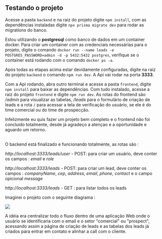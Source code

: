 ## Testando o projeto

Acesse a pasta `backend` e na raiz do projeto digite `npm install`, com as dependências instaladas digite `npx prisma migrate dev` para rodar as migrations do banco.
<br/>

Estou utilizando o **postgresql** como banco de dados em um container docker. Para criar um container com as credenciais necessárias para o projeto, digite o comando `docker run --name leads -e POSTGRES_PASSWORD=admin -d -p 5432:5432 postgres`, verifique se o container está rodando com o comando `docker ps -a`.

Após todas as etapas acima estar devidamente configuradas, digite na raiz do projeto `backend` o comando `npm run dev`. A Api vai rodar na porta **3333**.
<br>

Com a Api rodando, abra outro terminal e acesse a pasta `frontend`, digite `npm install` para  baixar as dependências. Com tudo instalado, acesse a raiz do projeto `frontend` e digite `npm run dev`. As rotas do frontend são */admin* para visualizar as tabelas, */leads* para o formulário de criação de leads e a rota `/` para acessar a tela de verificação do usuário, se ele é do time comercial ou do time de prospecção.
<br>

Infelizmente eu quis fazer um projeto bem completo e o frontend não foi concluido totalmente, desde já agradeço a atençao e a oportunidade e aguardo um retorno.

<br>
O backend está finalizado e funcionando totalmente, as rotas são :



*http://localhost:3333/leads/user* - POST: para criar um usuário, deve conter os campos :
*email* e *role*

*http://localhost:3333/leads* - POST: para criar um lead, deve conter os campos :
*companyName*, *cep*, *address*, *email*, *phone*, *contact* e o campo opicional *message*

*http://localhost:3333/leads* - GET : para listar todos os leads 

Imaginei o projeto com o seguinte diagrama :

<img src="https://i.ibb.co/z83B6BB/Captura-de-tela-de-2023-11-16-14-09-28.png" />


A idéia era centralizar todo o fluxo dentro de uma aplicação Web onde o usuário se identificaria com o email e o setor "comercial" ou "prospect", acessando assim a página de criação de leads e as tabelas dos leads já criados para entrar em contato e alinhar a call com o cliente.
